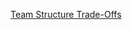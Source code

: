 [Team Structure Trade-Offs](https://daneweber.github.io/presentations/TeamStructureTrade-offs/TeamStructureTrade-offs.html)

